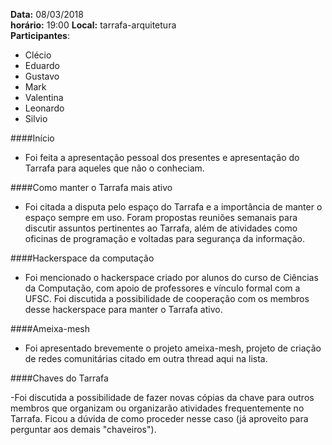 __Data:__ 08/03/2018  
__horário:__ 19:00
__Local:__ tarrafa-arquitetura  
__Participantes__:  

- Clécio
- Eduardo
- Gustavo
- Mark
- Valentina
- Leonardo
- Silvio

####Início

- Foi feita a apresentação pessoal dos presentes e apresentação do Tarrafa para aqueles que não o conheciam.


####Como manter o Tarrafa mais ativo 

- Foi citada a disputa pelo espaço do Tarrafa e a importância de manter o espaço sempre em uso. Foram propostas reuniões semanais para discutir assuntos pertinentes ao Tarrafa, além de atividades como oficinas de programação e voltadas para segurança da informação.

####Hackerspace da computação

- Foi mencionado o hackerspace criado por alunos do curso de Ciências da Computação, com apoio de professores e vínculo formal com a UFSC. Foi discutida a possibilidade de cooperação com os membros desse hackerspace para manter o Tarrafa ativo.

####Ameixa-mesh

- Foi apresentado brevemente o projeto ameixa-mesh, projeto de criação de redes comunitárias citado em outra thread aqui na lista. 


####Chaves do Tarrafa

-Foi discutida a possibilidade de fazer novas cópias da chave para outros membros que organizam ou organizarão atividades frequentemente no Tarrafa. Ficou a dúvida de como proceder nesse caso (já aproveito para perguntar aos demais "chaveiros").
